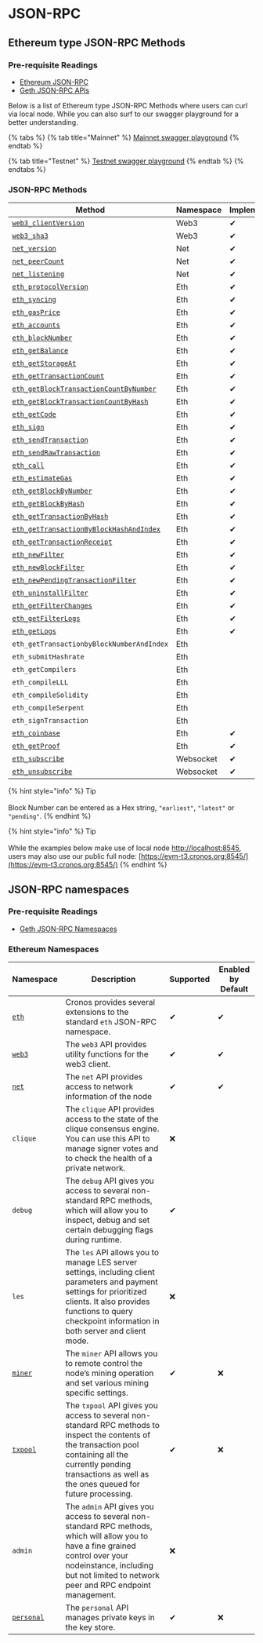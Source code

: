 # JSON-RPC

## Ethereum type JSON-RPC Methods

### Pre-requisite Readings

* [Ethereum JSON-RPC](https://eth.wiki/json-rpc/API)
* [Geth JSON-RPC APIs](https://geth.ethereum.org/docs/rpc/server)

Below is a list of Ethereum type JSON-RPC Methods where users can curl via local node. While you can also surf to our swagger playground for a better understanding.

{% tabs %}
{% tab title="Mainnet" %}
[Mainnet swagger playground](https://docs.cronos.org/swagger?network=mainnet)
{% endtab %}

{% tab title="Testnet" %}
[Testnet swagger playground](https://docs.cronos.org/swagger)
{% endtab %}
{% endtabs %}

### JSON-RPC Methods

| Method                                                                              | Namespace | Implemented | Public |
| ----------------------------------------------------------------------------------- | --------- | ----------- | ------ |
| [`web3_clientVersion`](./#web3-clientversion)                                       | Web3      | ✔           | ✔      |
| [`web3_sha3`](./#web3-sha3)                                                         | Web3      | ✔           | ✔      |
| [`net_version`](./#net-version)                                                     | Net       | ✔           | ✔      |
| [`net_peerCount`](./#net-peerCount)                                                 | Net       | ✔           | ✔      |
| [`net_listening`](./#net-listening)                                                 | Net       | ✔           | ✔      |
| [`eth_protocolVersion`](./#eth-protocolversion)                                     | Eth       | ✔           | ✔      |
| [`eth_syncing`](./#eth-syncing)                                                     | Eth       | ✔           | ✔      |
| [`eth_gasPrice`](./#eth-gasprice)                                                   | Eth       | ✔           | ✔      |
| [`eth_accounts`](./#eth-accounts)                                                   | Eth       | ✔           | ✔      |
| [`eth_blockNumber`](./#eth-blocknumber)                                             | Eth       | ✔           | ✔      |
| [`eth_getBalance`](./#eth-getbalance)                                               | Eth       | ✔           | ✔      |
| [`eth_getStorageAt`](./#eth-getstorageat)                                           | Eth       | ✔           | ✔      |
| [`eth_getTransactionCount`](./#eth-gettransactioncount)                             | Eth       | ✔           | ✔      |
| [`eth_getBlockTransactionCountByNumber`](./#eth-getblocktransactioncountbynumber)   | Eth       | ✔           | ✔      |
| [`eth_getBlockTransactionCountByHash`](./#eth-getblocktransactioncountbyhash)       | Eth       | ✔           | ✔      |
| [`eth_getCode`](./#eth-getcode)                                                     | Eth       | ✔           | ✔      |
| [`eth_sign`](./#eth-sign)                                                           | Eth       | ✔           | ✔      |
| [`eth_sendTransaction`](./#eth-sendtransaction)                                     | Eth       | ✔           | ✔      |
| [`eth_sendRawTransaction`](./#eth-sendrawtransaction)                               | Eth       | ✔           | ✔      |
| [`eth_call`](./#eth-call)                                                           | Eth       | ✔           | ✔      |
| [`eth_estimateGas`](./#eth-estimategas)                                             | Eth       | ✔           | ✔      |
| [`eth_getBlockByNumber`](./#eth-getblockbynumber)                                   | Eth       | ✔           | ✔      |
| [`eth_getBlockByHash`](./#eth-getblockbyhash)                                       | Eth       | ✔           | ✔      |
| [`eth_getTransactionByHash`](./#eth-gettransactionbyhash)                           | Eth       | ✔           | ✔      |
| [`eth_getTransactionByBlockHashAndIndex`](./#eth-gettransactionbyblockhashandindex) | Eth       | ✔           | ✔      |
| [`eth_getTransactionReceipt`](./#eth-gettransactionreceipt)                         | Eth       | ✔           | ✔      |
| [`eth_newFilter`](./#eth-newfilter)                                                 | Eth       | ✔           | ✔      |
| [`eth_newBlockFilter`](./#eth-newblockfilter)                                       | Eth       | ✔           | ✔      |
| [`eth_newPendingTransactionFilter`](./#eth-newpendingtransactionfilter)             | Eth       | ✔           | ✔      |
| [`eth_uninstallFilter`](./#eth-uninstallfilter)                                     | Eth       | ✔           | ✔      |
| [`eth_getFilterChanges`](./#eth-getfilterchanges)                                   | Eth       | ✔           | ✔      |
| [`eth_getFilterLogs`](./#eth-getfilterlogs)                                         | Eth       | ✔           | ✔      |
| [`eth_getLogs`](./#eth-getlogs)                                                     | Eth       | ✔           | ✔      |
| `eth_getTransactionbyBlockNumberAndIndex`                                           | Eth       |             | ✔      |
| `eth_submitHashrate`                                                                | Eth       |             |        |
| `eth_getCompilers`                                                                  | Eth       |             |        |
| `eth_compileLLL`                                                                    | Eth       |             |        |
| `eth_compileSolidity`                                                               | Eth       |             |        |
| `eth_compileSerpent`                                                                | Eth       |             |        |
| `eth_signTransaction`                                                               | Eth       |             |        |
| [`eth_coinbase`](./#eth-coinbase)                                                   | Eth       | ✔           |        |
| [`eth_getProof`](./#eth-getProof)                                                   | Eth       | ✔           |        |
| [`eth_subscribe`](./#eth-subscribe)                                                 | Websocket | ✔           |        |
| [`eth_unsubscribe`](./#eth-unsubscribe)                                             | Websocket | ✔           |        |

{% hint style="info" %}
Tip\
\
Block Number can be entered as a Hex string, `"earliest"`, `"latest"` or `"pending"`.
{% endhint %}

{% hint style="info" %}
Tip\
\
While the examples below make use of local node [http://localhost:8545](http://localhost:8545), users may also use our public full node: [https://evm-t3.cronos.org:8545/](https://evm-t3.cronos.org:8545/)
{% endhint %}

## JSON-RPC namespaces

### Pre-requisite Readings

* [Geth JSON-RPC Namespaces](https://geth.ethereum.org/docs/rpc/server)

### Ethereum Namespaces

| Namespace                                                                | Description                                                                                                                                                                                                                  | Supported | Enabled by Default |
| ------------------------------------------------------------------------ | ---------------------------------------------------------------------------------------------------------------------------------------------------------------------------------------------------------------------------- | --------- | ------------------ |
| [`eth`](../../about-cronos/resources/endpoints.md#eth-methods)           | Cronos provides several extensions to the standard `eth` JSON-RPC namespace.                                                                                                                                                 | ✔         | ✔                  |
| [`web3`](../../about-cronos/resources/endpoints.md#web3-methods)         | The `web3` API provides utility functions for the web3 client.                                                                                                                                                               | ✔         | ✔                  |
| [`net`](../../about-cronos/resources/endpoints.md#net-methods)           | The `net` API provides access to network information of the node                                                                                                                                                             | ✔         | ✔                  |
| `clique`                                                                 | The `clique` API provides access to the state of the clique consensus engine. You can use this API to manage signer votes and to check the health of a private network.                                                      | ❌         |                    |
| `debug`                                                                  | The `debug` API gives you access to several non-standard RPC methods, which will allow you to inspect, debug and set certain debugging flags during runtime.                                                                 | ✔         |                    |
| `les`                                                                    | The `les` API allows you to manage LES server settings, including client parameters and payment settings for prioritized clients. It also provides functions to query checkpoint information in both server and client mode. | ❌         |                    |
| [`miner`](../../about-cronos/resources/endpoints.md#miner-methods)       | The `miner` API allows you to remote control the node’s mining operation and set various mining specific settings.                                                                                                           | ✔         | ❌                  |
| [`txpool`](../../about-cronos/resources/endpoints.md#txpool-methods)     | The `txpool` API gives you access to several non-standard RPC methods to inspect the contents of the transaction pool containing all the currently pending transactions as well as the ones queued for future processing.    | ✔         | ❌                  |
| `admin`                                                                  | The `admin` API gives you access to several non-standard RPC methods, which will allow you to have a fine grained control over your nodeinstance, including but not limited to network peer and RPC endpoint management.     | ❌         |                    |
| [`personal`](../../about-cronos/resources/endpoints.md#personal-methods) | The `personal` API manages private keys in the key store.                                                                                                                                                                    | ✔         | ❌                  |
